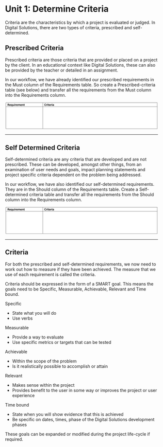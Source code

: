 # Unit 1: Determine Criteria

Criteria are the characteristics by which a project is evaluated or judged. In Digital Solutions, there are two types of criteria, prescribed and self-determined.

## Prescribed Criteria
Prescribed criteria are those criteria that are provided or placed on a project by the client. In an educational context like Digital Solutions, these can also be provided by the teacher or detailed in an assignment.

In our workflow, we have already identified our prescribed requirements in the Must column of the Requirements table. So  create a Prescribed-criteria table (see below) and transfer all the requirements from the Must column into the Requirements column.

![criteria table](../assests/criteria.png)

---
## Self Determined Criteria
Self-determined criteria are any criteria that are developed and are not prescribed. These can be developed, amongst other things, from an examination of user needs and goals, impact planning statements and project specific criteria dependent on the problem being addressed.

In our workflow, we have also identified our self-determined requirements. They are in the Should column of the Requirements table. Create a Self-determined criteria table and transfer all the requirements from the Should column into the Requirements column.

![criteria table](../assests/criteria.png)

---
## Criteria
For both the prescribed and self-determined requirements, we now need to work out how to measure if they have been achieved. The measure that we use of each requirement is called the criteria.

Criteria should be expressed in the form of a SMART goal. This means the goals need to be Specific, Measurable, Achievable, Relevant and Time bound.

Specific
- State what you will do
- Use verbs

Measurable
- Provide a way to evaluate
- Use specific metrics or targets that can be tested

Achievable
- Within the scope of the problem
- Is it realistically possible to accomplish or attain

Relevant
- Makes sense within the project
- Provides benefit to the user in some way or improves the project or user experience

Time bound
- State when you will show evidence that this is achieved
- Be specific on dates, times, phase of the Digital Solutions development phases

These goals can be expanded or modified during the project life-cycle if required.